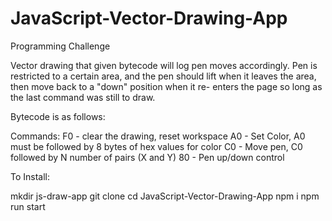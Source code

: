 # JavaScript-Vector-Drawing-App
Programming Challenge

Vector drawing that given bytecode will log pen moves accordingly.
Pen is restricted to a certain area, and the pen should lift when
it leaves the area, then move back to a "down" position when it re-
enters the page so long as the last command was still to draw.

Bytecode is as follows:

Commands:
F0 - clear the drawing, reset workspace
A0 - Set Color, A0 must be followed by 8 bytes of hex values for color
C0 - Move pen, C0 followed by N number of pairs (X and Y)
80 - Pen up/down control

To Install:

mkdir js-draw-app
git clone <this repo url>
cd JavaScript-Vector-Drawing-App
npm i
npm run start
